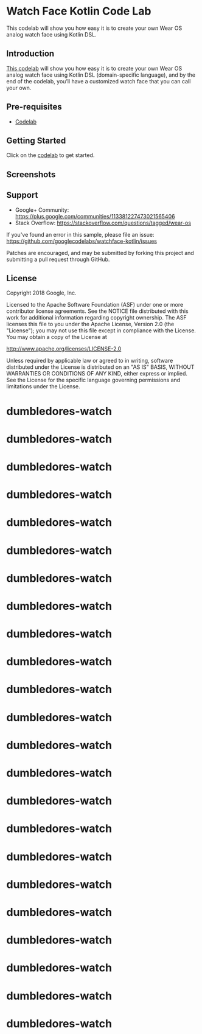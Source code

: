 Watch Face Kotlin Code Lab
============
This codelab will show you how easy it is to create your own Wear OS analog watch face using
Kotlin DSL.

Introduction
------------
[This codelab](https://developer.android.com/codelabs/watchface-kotlin) will show you how easy it is to
create your own Wear OS analog watch face using Kotlin DSL (domain-specific language), and by the
end of the codelab, you’ll have a customized watch face that you can call your own.

Pre-requisites
--------------

<!--These should be learning materials, not software requirements; samples
    should be entirely self-contained. Format as URLs in a list.-->
- [Codelab](https://developer.android.com/codelabs/watchface-kotlin)

Getting Started
---------------
Click on the [codelab](https://developer.android.com/codelabs/watchface-kotlin) to get started.

Screenshots
-----------

Support
-------

- Google+ Community: https://plus.google.com/communities/113381227473021565406
- Stack Overflow: https://stackoverflow.com/questions/tagged/wear-os

If you've found an error in this sample, please file an issue:
https://github.com/googlecodelabs/watchface-kotlin/issues

Patches are encouraged, and may be submitted by forking this project and
submitting a pull request through GitHub.

License
-------

Copyright 2018 Google, Inc.

Licensed to the Apache Software Foundation (ASF) under one or more contributor
license agreements.  See the NOTICE file distributed with this work for
additional information regarding copyright ownership.  The ASF licenses this
file to you under the Apache License, Version 2.0 (the "License"); you may not
use this file except in compliance with the License.  You may obtain a copy of
the License at

  http://www.apache.org/licenses/LICENSE-2.0

Unless required by applicable law or agreed to in writing, software
distributed under the License is distributed on an "AS IS" BASIS, WITHOUT
WARRANTIES OR CONDITIONS OF ANY KIND, either express or implied.  See the
License for the specific language governing permissions and limitations under
the License.
# dumbledores-watch
# dumbledores-watch
# dumbledores-watch
# dumbledores-watch
# dumbledores-watch
# dumbledores-watch
# dumbledores-watch
# dumbledores-watch
# dumbledores-watch
# dumbledores-watch
# dumbledores-watch
# dumbledores-watch
# dumbledores-watch
# dumbledores-watch
# dumbledores-watch
# dumbledores-watch
# dumbledores-watch
# dumbledores-watch
# dumbledores-watch
# dumbledores-watch
# dumbledores-watch
# dumbledores-watch
# dumbledores-watch
